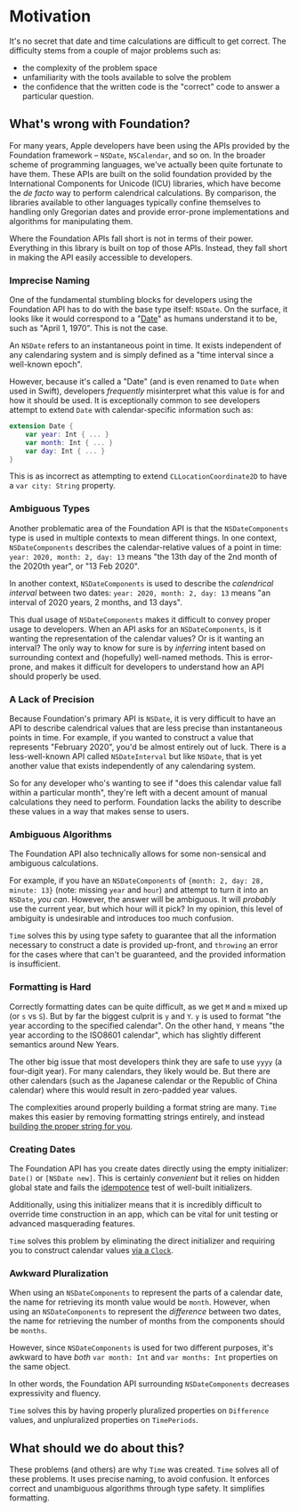 # Motivation

It's no secret that date and time calculations are difficult to get correct. The difficulty stems from a couple of major problems such as:

- the complexity of the problem space
- unfamiliarity with the tools available to solve the problem
- the confidence that the written code is the "correct" code to answer a particular question. 

## What's wrong with Foundation?

For many years, Apple developers have been using the APIs provided by the Foundation framework – `NSDate`, `NSCalendar`, and so on. In the broader scheme of programming languages, we've actually been quite fortunate to have them. These APIs are built on the solid foundation provided by the International Components for Unicode (ICU) libraries, which have become the *de facto* way to perform calendrical calculations. By comparison, the libraries available to other languages typically confine themselves to handling only Gregorian dates and provide error-prone implementations and algorithms for manipulating them.

Where the Foundation APIs fall short is not in terms of their power. Everything in this library is built on top of those APIs. Instead, they fall short in making the API easily accessible to developers.

### Imprecise Naming

One of the fundamental stumbling blocks for developers using the Foundation API has to do with the base type itself: `NSDate`. On the surface, it looks like it would correspond to a "[Date](https://en.wikipedia.org/wiki/Calendar_date)" as humans understand it to be, such as "April 1, 1970". This is not the case.

An `NSDate` refers to an instantaneous point in time. It exists independent of any calendaring system and is simply defined as a "time interval since a well-known epoch".

However, because it's called a "Date" (and is even renamed to `Date` when used in Swift), developers *frequently* misinterpret what this value is for and how it should be used. It is exceptionally common to see developers attempt to extend `Date` with calendar-specific information such as:

```swift
extension Date {
    var year: Int { ... }
    var month: Int { ... }
    var day: Int { ... }
}
```

This is as incorrect as attempting to extend `CLLocationCoordinate2D` to have a `var city: String` property.

### Ambiguous Types

Another problematic area of the Foundation API is that the `NSDateComponents` type is used in multiple contexts to mean different things. In one context, `NSDateComponents` describes the calendar-relative values of a point in time: `year: 2020, month: 2, day: 13` means "the 13th day of the 2nd month of the 2020th year", or "13 Feb 2020".

In another context, `NSDateComponents` is used to describe the _calendrical interval_ between two dates: `year: 2020, month: 2, day: 13` means "an interval of 2020 years, 2 months, and 13 days".

This dual usage of `NSDateComponents` makes it difficult to convey proper usage to developers. When an API asks for an `NSDateComponents`, is it wanting the representation of the calendar values? Or is it wanting an interval? The only way to know for sure is by *inferring* intent based on surrounding context and (hopefully) well-named methods. This is error-prone, and makes it difficult for developers to understand how an API should properly be used.

### A Lack of Precision

Because Foundation's primary API is `NSDate`, it is very difficult to have an API to describe calendrical values that are less precise than instantaneous points in time. For example, if you wanted to construct a value that represents "February 2020", you'd be almost entirely out of luck. There is a less-well-known API called `NSDateInterval` but like `NSDate`, that is yet another value that exists independently of any calendaring system.

So for any developer who's wanting to see if "does this calendar value fall within a particular month", they're left with a decent amount of manual calculations they need to perform. Foundation lacks the ability to describe these values in a way that makes sense to users.

### Ambiguous Algorithms

The Foundation API also technically allows for some non-sensical and ambiguous calculations.

For example, if you have an `NSDateComponents` of `{month: 2, day: 28, minute: 13}` (note: missing `year` and `hour`) and attempt to turn it into an `NSDate`, *you can*. However, the answer will be ambiguous. It will *probably* use the current year, but which hour will it pick? In my opinion, this level of ambiguity is undesirable and introduces too much confusion.

`Time` solves this by using type safety to guarantee that all the information necessary to construct a date is provided up-front, and `throwing` an error for the cases where that can't be guaranteed, and the provided information is insufficient.

### Formatting is Hard

Correctly formatting dates can be quite difficult, as we get `M` and `m` mixed up (or `s` vs `S`). But by far the biggest culprit is `y` and `Y`. `y` is used to format "the year according to the specified calendar". On the other hand, `Y` means "the year according to the ISO8601 calendar", which has slightly different semantics around New Years.

The other big issue that most developers think they are safe to use `yyyy` (a four-digit year). For many calendars, they likely would be. But there are other calendars (such as the Japanese calendar or the Republic of China calendar) where this would result in zero-padded year values. 

The complexities around properly building a format string are many. `Time` makes this easier by removing formatting strings entirely, and instead [building the proper string for you](../2-Usage/7-Formatting.md).

### Creating Dates

The Foundation API has you create dates directly using the empty initializer: `Date()` or `[NSDate new]`. This is certainly *convenient* but it relies on hidden global state and fails the [idempotence](https://en.wikipedia.org/wiki/Pure_function) test of well-built initializers.

Additionally, using this initializer means that it is incredibly difficult to override time construction in an app, which can be vital for unit testing or advanced masquerading features.

`Time` solves this problem by eliminating the direct initializer and requiring you to construct calendar values [via a `Clock`](../2-Usage/2-Clock.md).

### Awkward Pluralization

When using an `NSDateComponents` to represent the parts of a calendar date, the name for retrieving its month value would be `month`. However, when using an `NSDateComponents` to represent the *difference* between two dates, the name for retrieving the number of months from the components should be `months`.

However, since `NSDateComponents` is used for two different purposes, it's awkward to have *both* `var month: Int` and `var months: Int` properties on the same object.

In other words, the Foundation API surrounding `NSDateComponents` decreases expressivity and fluency.

`Time` solves this by having properly pluralized properties on `Difference` values, and unpluralized properties on `TimePeriods`.

## What should we do about this?

These problems (and others) are why `Time` was created. `Time` solves all of these problems. It uses precise naming, to avoid confusion. It enforces correct and unambiguous algorithms through type safety. It simplifies formatting. 
